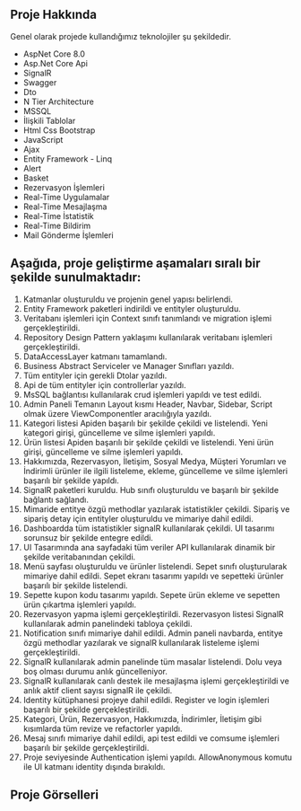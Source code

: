 <h2>Proje Hakkında</h2>
<p>
  Genel olarak projede kullandığımız teknolojiler şu şekildedir.
  <ul>
    <li>AspNet Core 8.0</li>
    <li>Asp.Net Core Api</li>
    <li>SignalR</li>
    <li>Swagger</li>
    <li>Dto</li>
    <li>N Tier Architecture</li>
    <li>MSSQL</li>
    <li>İlişkili Tablolar</li>
    <li>Html Css Bootstrap</li>
    <li>JavaScript</li>
    <li>Ajax</li>
    <li>Entity Framework - Linq</li>
    <li>Alert</li>
    <li>Basket</li>
    <li>Rezervasyon İşlemleri</li>
    <li>Real-Time Uygulamalar</li>
    <li>Real-Time Mesajlaşma</li>
    <li>Real-Time İstatistik</li>
    <li>Real-Time Bildirim</li>
    <li>Mail Gönderme İşlemleri</li>
  </ul>
<h2>Aşağıda, proje geliştirme aşamaları sıralı bir şekilde sunulmaktadır:</h2>
<ol>
  <li>Katmanlar oluşturuldu ve projenin genel yapısı belirlendi.</li>
  <li>Entity Framework paketleri indirildi ve entityler oluşturuldu.</li>
  <li>Veritabanı işlemleri için Context sınıfı tanımlandı ve migration işlemi gerçekleştirildi.</li>
  <li>Repository Design Pattern yaklaşımı kullanılarak veritabanı işlemleri gerçekleştirildi.</li>
  <li>DataAccessLayer katmanı tamamlandı.</li>
  <li>Business Abstract Serviceler ve Manager Sınıfları yazıldı.</li>
  <li>Tüm entityler için gerekli Dtolar yazıldı.</li>
  <li>Api de tüm entityler için controllerlar yazıldı. </li>
  <li>MsSQL bağlantısı kullanılarak crud işlemleri yapıldı ve test edildi.</li>
  <li>Admin Paneli Temanın Layout kısmı Header, Navbar, Sidebar, Script olmak üzere ViewComponentler aracılığıyla yazıldı.</li>
  <li>Kategori listesi Apiden başarılı bir şekilde çekildi ve listelendi. Yeni kategori girişi, güncelleme ve silme işlemleri yapıldı.</li>
  <li>Ürün listesi Apiden başarılı bir şekilde çekildi ve listelendi. Yeni ürün girişi, güncelleme ve silme işlemleri yapıldı.</li>
  <li>Hakkımızda, Rezervasyon, İletişim, Sosyal Medya, Müşteri Yorumları ve İndirimli ürünler ile ilgili listeleme, ekleme, güncelleme ve silme işlemleri başarılı bir şekilde yapıldı.</li>
  <li>SignalR paketleri kuruldu. Hub sınıfı oluşturuldu ve başarılı bir şekilde bağlantı sağlandı.</li>
  <li>Mimaride entitye özgü methodlar yazılarak istatistikler çekildi. Sipariş ve sipariş detay için entityler oluşturuldu ve mimariye dahil edildi.</li>
  <li>Dashboardda tüm istatistikler signalR kullanılarak çekildi. UI tasarımı sorunsuz bir şekilde entegre edildi.</li>
  <li>UI Tasarımında ana sayfadaki tüm veriler API kullanılarak dinamik bir şekilde veritabanından çekildi.</li>
  <li>Menü sayfası oluşturuldu ve ürünler listelendi. Sepet sınıfı oluşturularak mimariye dahil edildi. Sepet ekranı tasarımı yapıldı ve sepetteki ürünler başarılı bir şekilde listelendi.</li>
  <li>Sepette kupon kodu tasarımı yapıldı. Sepete ürün ekleme ve sepetten ürün çıkartma işlemleri yapıldı.</li>
  <li>Rezervasyon yapma işlemi gerçekleştirildi. Rezervasyon listesi SignalR kullanılarak admin panelindeki tabloya çekildi.</li>
  <li>Notification sınıfı mimariye dahil edildi. Admin paneli navbarda, entitye özgü methodlar yazılarak ve signalR kullanılarak listeleme işlemi gerçekleştirildi.</li>
  <li>SignalR kullanılarak admin panelinde tüm masalar listelendi. Dolu veya boş olması durumu anlık güncelleniyor.</li>
  <li>SignalR kullanılarak canlı destek ile mesajlaşma işlemi gerçekleştirildi ve anlık aktif client sayısı signalR ile çekildi.</li>
  <li>Identity kütüphanesi projeye dahil edildi. Register ve login işlemleri başarılı bir şekilde gerçekleştirildi.</li>
  <li>Kategori, Ürün, Rezervasyon, Hakkımızda, İndirimler, İletişim gibi kısımlarda tüm revize ve refactorler yapıldı.</li>
  <li>Mesaj sınıfı mimariye dahil edildi, api test edildi ve comsume işlemleri başarılı bir şekilde gerçekleştirildi.</li>
  <li>Proje seviyesinde Authentication işlemi yapıldı. AllowAnonymous komutu ile UI katmanı identity dışında bırakıldı.</li>
</ol>
<h2>Proje Görselleri</h2>
